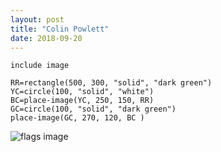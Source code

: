 ```yaml
---
layout: post
title: "Colin Powlett"
date: 2018-09-20
---
```

```
include image

RR=rectangle(500, 300, "solid", "dark green")
YC=circle(100, "solid", "white")
BC=place-image(YC, 250, 150, RR) 
GC=circle(100, "solid", "dark green")
place-image(GC, 270, 120, BC )
```
![flags image](/images/flag.png)
